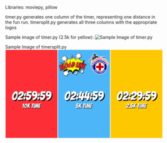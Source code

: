 Libraries: moviepy, pillow

timer.py generates one column of the timer, representing one distance in the fun run.
timersplit.py generates all three columns with the appropriate logos

Sample image of timer.py (2.5k for yellow):
![Sample Image of timer.py](https://github.com/user-attachments/assets/6b5237f3-aef1-4918-958c-88a76384b1f6)

Sample Image of timersplit.py
![Sample Image of timersplit.py](https://raw.githubusercontent.com/altemd/uprcy-fun_run_race_timer/refs/heads/main/Sample%20Image.png)
